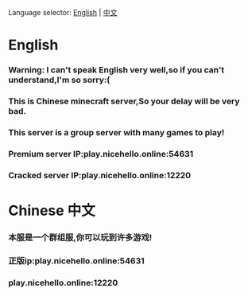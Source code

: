 Language selector: <a href="https://github.com/nicehello/nicehello.github.io/blob/main/README.md#english">English</a> | <a href="https://github.com/nicehello/nicehello.github.io/blob/main/README.md#chinese-%E4%B8%AD%E6%96%87">中文</a>
# English

### Warning: I can't speak English very well,so if you can't understand,I'm so sorry:(
### This is Chinese minecraft server,So your delay will be very bad.
### This server is a group server with many games to play!
### Premium server IP:play.nicehello.online:54631
### Cracked server IP:play.nicehello.online:12220

# Chinese 中文
### 本服是一个群组服,你可以玩到许多游戏!
### 正版ip:play.nicehello.online:54631
### play.nicehello.online:12220
